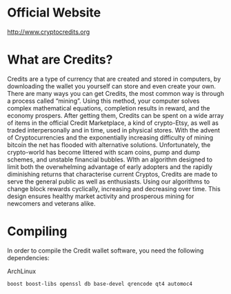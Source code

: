 # Official Website #

http://www.cryptocredits.org

# What are Credits? #

Credits are a type of currency that are created and stored in computers, by downloading the wallet you yourself can store and even create your own. There are many ways you can get Credits, the most common way is through a process called “mining”. Using this method, your computer solves complex mathematical equations, completion results in reward, and the economy prospers. After getting them, Credits can be spent on a wide array of items in the official Credit Marketplace, a kind of crypto-Etsy, as well as traded interpersonally and in time, used in physical stores. With the advent of Cryptocurrencies and the exponentially increasing difficulty of mining bitcoin the net has flooded with alternative solutions. Unfortunately, the crypto-world has become littered with scam coins, pump and dump schemes, and unstable financial bubbles. WIth an algorithm designed to limit both the overwhelming advantage of early adopters and the rapidly diminishing returns that characterise current Cryptos, Credits are made to serve the general public as well as enthusiasts. Using our algorithms to change block rewards cyclically, increasing and decreasing over time. This design ensures healthy market activity and prosperous mining for newcomers and veterans alike.

# Compiling #

In order to compile the Credit wallet software, you need the following dependencies:

ArchLinux

```boost boost-libs openssl db base-devel qrencode qt4 automoc4```
